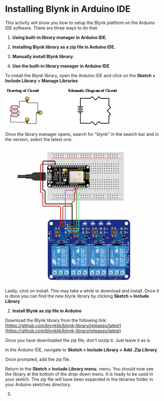# Installing Blynk in Arduino IDE

This activity will show you how to setup the Blynk platform on the Arduino IDE software. There are three ways to do that:

1. **Using built-in library manager in Arduino IDE.**
2. **Installing Blynk library as a zip file in Arduino IDE.**
3. **Manually install Blynk library.**



1. **Use the built-in library manager in Arduino IDE**

To install the Blynk library, open the Arduino IDE and click on the **Sketch &gt; Include Library &gt; Manage Libraries**

![Opening the library manager \(help.blynk.cc\)](../../.gitbook/assets/image%20%2814%29.png)

Once the library manager opens, search for "blynk" in the search bar and in the version, select the latest one:

![selecting the latest version of Blynk \(help.blynk.cc\)](../../.gitbook/assets/image%20%284%29.png)

Lastly, click on install. This may take a while to download and install. Once it is done you can find the new blynk library by clicking  **Sketch &gt; Include Library** .

2. **Install Blynk as zip file in Arduino**

Download the Blynk library from the following link: [https://github.com/blynkkk/blynk-library/releases/latest](https://github.com/blynkkk/blynk-library/releases/latest) 

Once you have downloaded the zip file, don't unzip it. Just leave it as is

In the Arduino IDE, navigate to **Sketch &gt; Include Library &gt; Add .Zip Library**

Once prompted, add the zip file.

Return to the **Sketch &gt; Include Library menu.** menu. You should now see the library at the bottom of the drop-down menu. It is ready to be used in your sketch. The zip file will have been expanded in the libraries folder in your Arduino sketches directory.

3. 












